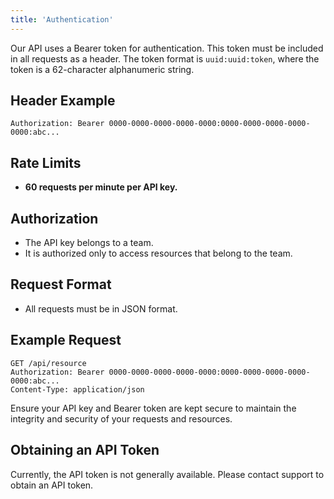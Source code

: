 ```yaml
---
title: 'Authentication'
---
```



Our API uses a Bearer token for authentication. This token must be included in all requests as a header. The token
format is `uuid:uuid:token`, where the token is a 62-character alphanumeric string.

## Header Example

```http
Authorization: Bearer 0000-0000-0000-0000-0000:0000-0000-0000-0000-0000:abc...
```

## Rate Limits

- **60 requests per minute per API key.**

## Authorization

- The API key belongs to a team.
- It is authorized only to access resources that belong to the team.

## Request Format

- All requests must be in JSON format.

## Example Request

```http
GET /api/resource
Authorization: Bearer 0000-0000-0000-0000-0000:0000-0000-0000-0000-0000:abc...
Content-Type: application/json
```

Ensure your API key and Bearer token are kept secure to maintain the integrity and security of your requests and
resources.

## Obtaining an API Token

Currently, the API token is not generally available. Please contact support to obtain an API token.
